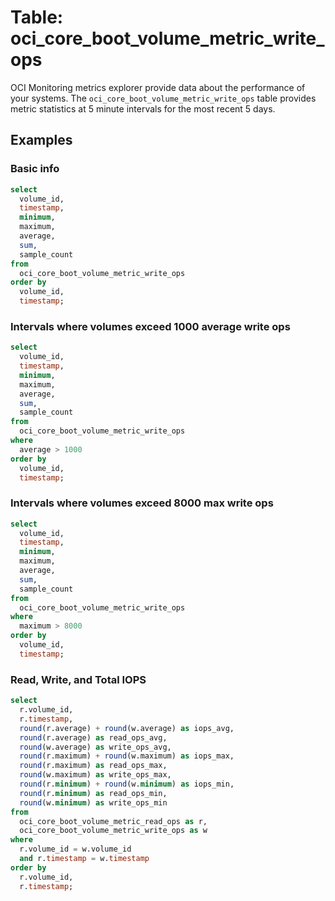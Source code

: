 # Table: oci_core_boot_volume_metric_write_ops

OCI Monitoring metrics explorer provide data about the performance of your systems. The `oci_core_boot_volume_metric_write_ops` table provides metric statistics at 5 minute intervals for the most recent 5 days.

## Examples

### Basic info

```sql
select
  volume_id,
  timestamp,
  minimum,
  maximum,
  average,
  sum,
  sample_count
from
  oci_core_boot_volume_metric_write_ops
order by
  volume_id,
  timestamp;
```

### Intervals where volumes exceed 1000 average write ops
```sql
select
  volume_id,
  timestamp,
  minimum,
  maximum,
  average,
  sum,
  sample_count
from
  oci_core_boot_volume_metric_write_ops
where
  average > 1000
order by
  volume_id,
  timestamp;
```

### Intervals where volumes exceed 8000 max write ops
```sql
select
  volume_id,
  timestamp,
  minimum,
  maximum,
  average,
  sum,
  sample_count
from
  oci_core_boot_volume_metric_write_ops
where
  maximum > 8000
order by
  volume_id,
  timestamp;
```

### Read, Write, and Total IOPS

```sql
select 
  r.volume_id,
  r.timestamp,
  round(r.average) + round(w.average) as iops_avg,
  round(r.average) as read_ops_avg,
  round(w.average) as write_ops_avg,
  round(r.maximum) + round(w.maximum) as iops_max,
  round(r.maximum) as read_ops_max,
  round(w.maximum) as write_ops_max,
  round(r.minimum) + round(w.minimum) as iops_min,
  round(r.minimum) as read_ops_min,
  round(w.minimum) as write_ops_min
from 
  oci_core_boot_volume_metric_read_ops as r,
  oci_core_boot_volume_metric_write_ops as w
where 
  r.volume_id = w.volume_id
  and r.timestamp = w.timestamp
order by
  r.volume_id,
  r.timestamp;
```